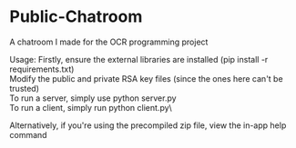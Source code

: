 # Public-Chatroom
A chatroom I made for the OCR programming project

Usage:
Firstly, ensure the external libraries are installed (pip install -r requirements.txt)\
Modify the public and private RSA key files (since the ones here can't be trusted)\
To run a server, simply use python server.py\
To run a client, simply run python client.py\


Alternatively, if you're using the precompiled zip file, view the in-app help command
